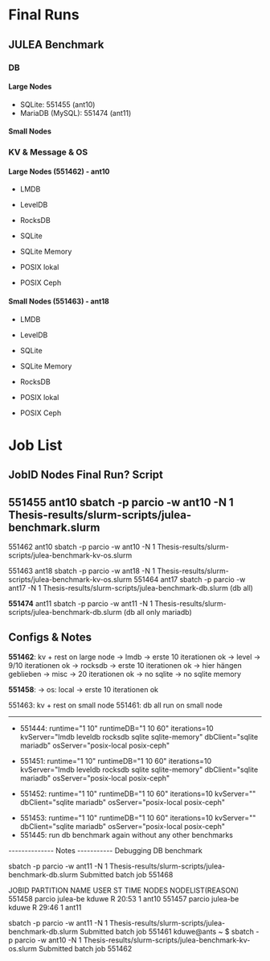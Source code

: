 # Final Runs

## JULEA Benchmark

### DB

#### Large Nodes
- SQLite: 551455        (ant10)
- MariaDB (MySQL): 551474 (ant11)
<!-- - MariaDB: 551465       (ant11)    (MySQL in file name) -->

#### Small Nodes
<!-- - SQLite: 551464        (ant17) -->
<!-- - MariaDB: 551464       (ant17)    (MySQL in file name) -->

### KV & Message & OS

#### Large Nodes    (551462) - ant10
- LMDB
- LevelDB
- RocksDB
- SQLite
- SQLite Memory

- POSIX lokal
- POSIX Ceph

#### Small Nodes (551463)   - ant18
- LMDB
- LevelDB
- SQLite
- SQLite Memory
- RocksDB

- POSIX lokal
- POSIX Ceph



# Job List

JobID       Nodes       Final Run?      Script
-----------------------------------------------------------------------------------------------------

<!-- 551444      ant11       ?              srun -p parcio -N 1 -w ant11 slurm-scripts/julea-benchmark.sh        -->
<!-- 551449      ant11                      srun -p parcio -N 1 -w ant11 slurm-scripts/julea-benchmark.sh -->
<!-- 551451      ant19                      srun -p parcio -N 1 -w ant19 slurm-scripts/julea-benchmark.sh -->
<!-- 551452      ant11                      srun -p parcio -N 1 -w ant11 slurm-scripts/julea-benchmark.sh -->
<!-- 551453      ant11                      sbatch -p parcio -w ant11 -N 1 thesis_eval/slurm-scripts/julea-benchmark.slurm  -->
**551455**      ant10                      sbatch -p parcio -w ant10 -N 1 Thesis-results/slurm-scripts/julea-benchmark.slurm 
-------------------------------------------------------------------------------------------------------------------------
<!-- 551461      ant11                      sbatch -p parcio -w ant11 -N 1 Thesis-results/slurm-scripts/julea-benchmark-db.slurm  (iterator) -->
551462      ant10                      sbatch -p parcio -w ant10 -N 1 Thesis-results/slurm-scripts/julea-benchmark-kv-os.slurm

551463      ant18                      sbatch -p parcio -w ant18 -N 1 Thesis-results/slurm-scripts/julea-benchmark-kv-os.slurm
551464      ant17                      sbatch -p parcio -w ant17 -N 1 Thesis-results/slurm-scripts/julea-benchmark-db.slurm (db all)

<!-- 551465      ant11                      sbatch -p parcio -w ant11 -N 1 Thesis-results/slurm-scripts/julea-benchmark-db.slurm  (db all only mariadb) -->
<!-- 551468      ant11                      sbatch -p parcio -w ant11 -N 1 Thesis-results/slurm-scripts/julea-benchmark-db.slurm  (db all only mariadb) -->
**551474**      ant11                      sbatch -p parcio -w ant11 -N 1 Thesis-results/slurm-scripts/julea-benchmark-db.slurm  (db all only mariadb)


## Configs & Notes

<!-- 551461: db iterator run on large node -->
**551462**: kv + rest on large node
-> lmdb -> erste 10 iterationen ok
-> level -> 9/10 iterationen ok
-> rocksdb -> erste 10 iterationen ok -> hier hängen geblieben 
-> misc -> 20 iterationen ok
-> no sqlite
-> no sqlite memory


**551458**: 
-> os: local -> erste 10 iterationen ok


551463: kv + rest on small node
551461: db all run on small node


--------------------------------------------------------
- 551444: runtime="1 10" runtimeDB="1 10 60" iterations=10 kvServer="lmdb leveldb rocksdb sqlite sqlite-memory" dbClient="sqlite mariadb" osServer="posix-local posix-ceph"

<!-- Everything on weaker node -->
- 551451: runtime="1 10" runtimeDB="1 10 60" iterations=10 kvServer="lmdb leveldb rocksdb sqlite sqlite-memory" dbClient="sqlite mariadb" osServer="posix-local posix-ceph"

<!-- Just measure db and following -->
- 551452: runtime="1 10" runtimeDB="1 10 60" iterations=10 kvServer="" dbClient="sqlite mariadb" osServer="posix-local posix-ceph"
<!-- Just measure db and following (fixed outputfile for duration in db)-->
- 551453: runtime="1 10" runtimeDB="1 10 60" iterations=10 kvServer="" dbClient="sqlite mariadb" osServer="posix-local posix-ceph"
- 551445: run db benchmark again without any other benchmarks


-------------- Notes -----------
Debugging DB benchmark

sbatch -p parcio -w ant11 -N 1 Thesis-results/slurm-scripts/julea-benchmark-db.slurm 
Submitted batch job 551468



 JOBID PARTITION     NAME     USER ST       TIME  NODES NODELIST(REASON)
551458    parcio julea-be    kduwe  R      20:53      1 ant10
551457    parcio julea-be    kduwe  R      29:46      1 ant11

sbatch -p parcio -w ant11 -N 1 Thesis-results/slurm-scripts/julea-benchmark-db.slurm 
Submitted batch job 551461
kduwe@ants ~ $ sbatch -p parcio -w ant10 -N 1 Thesis-results/slurm-scripts/julea-benchmark-kv-os.slurm 
Submitted batch job 551462
